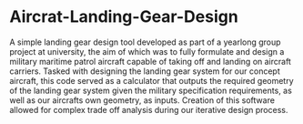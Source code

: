 # Aircrat-Landing-Gear-Design

A simple landing gear design tool developed as part of a yearlong group project at university, the aim of which was to fully formulate and design a military maritime patrol aircraft capable of taking off and landing on aircraft carriers.
Tasked with designing the landing gear system for our concept aircraft, this code served as a calculator that outputs the required geometry of the landing gear system given the military specification requirements, as well as our aircrafts own geometry, as inputs.
Creation of this software allowed for complex trade off analysis during our iterative design process.
